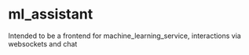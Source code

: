 # ml_assistant
Intended to be a frontend for machine_learning_service, interactions via websockets and chat
